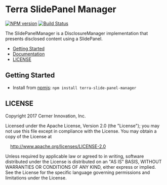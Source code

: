 # Terra SlidePanel Manager

[![NPM version](http://img.shields.io/npm/v/terra-slide-panel-manager.svg)](https://www.npmjs.org/package/terra-slide-panel-manager)
[![Build Status](https://travis-ci.org/cerner/terra-framework.svg?branch=master)](https://travis-ci.org/cerner/terra-framework)

The SlidePanelManager is a DisclosureManager implementation that presents disclosed content using a SlidePanel.

- [Getting Started](#getting-started)
- [Documentation](https://github.com/cerner/terra-framework/tree/master/packages/terra-slide-panel-manager/docs)
- [LICENSE](#license)

## Getting Started

- Install from [npmjs](https://www.npmjs.com): `npm install terra-slide-panel-manager`

## LICENSE

Copyright 2017 Cerner Innovation, Inc.

Licensed under the Apache License, Version 2.0 (the "License"); you may not use this file except in compliance with the License. You may obtain a copy of the License at

&nbsp;&nbsp;&nbsp;&nbsp;http://www.apache.org/licenses/LICENSE-2.0

Unless required by applicable law or agreed to in writing, software distributed under the License is distributed on an "AS IS" BASIS, WITHOUT WARRANTIES OR CONDITIONS OF ANY KIND, either express or implied. See the License for the specific language governing permissions and limitations under the License.
